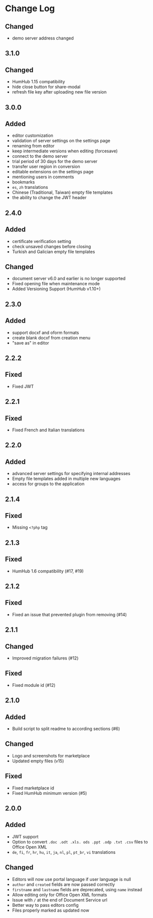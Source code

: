 # Change Log

## Changed
- demo server address changed

## 3.1.0
## Changed
- HumHub 1.15 compatibility
- hide close button for share-modal
- refresh file key after uploading new file version

## 3.0.0
## Added
- editor customization
- validation of server settings on the settings page
- renaming from editor
- keep intermediate versions when editing (forcesave)
- connect to the demo server
- trial period of 30 days for the demo server
- transfer user region in conversion
- editable extensions on the settings page
- mentioning users in comments
- bookmarks
- `es`, `zh` translations
- Chinese (Traditional, Taiwan) empty file templates
- the ability to change the JWT header

## 2.4.0
## Added
- certificate verification setting
- check unsaved changes before closing
- Turkish and Galician empty file templates

## Changed
- document server v6.0 and earlier is no longer supported
- Fixed opening file when maintenance mode
- Added Versioning Support (HumHub v1.10+) 

## 2.3.0
## Added
- support docxf and oform formats
- create blank docxf from creation menu
- "save as" in editor

## 2.2.2
## Fixed
- Fixed JWT

## 2.2.1
## Fixed
- Fixed French and Italian translations

## 2.2.0
## Added
- advanced server settings for specifying internal addresses
- Empty file templates added in multiple new languages
- access for groups to the application

## 2.1.4
## Fixed
- Missing `<?php` tag

## 2.1.3
## Fixed
- HumHub 1.6 compatibility (#17, #19)

## 2.1.2
## Fixed
- Fixed an issue that prevented plugin from removing (#14)


## 2.1.1
## Changed
- Improved migration failures (#12)

## Fixed
- Fixed module id (#12)


## 2.1.0
## Added
- Build script to split readme to according sections (#6)

## Changed
- Logo and screenshots for marketplace
- Updated empty files (v15)

## Fixed
- Fixed marketplace id
- Fixed HumHub minimum version (#5)


## 2.0.0
## Added
- JWT support
- Option to convert `.doc .odt .xls. ods .ppt .odp .txt .csv` files to Office Open XML
- `de`, `fi`, `fr`, `hr`, `hu`, `it`, `ja`, `nl`, `pl`, `pt_br`, `vi` translations

## Changed
- Editors will now use portal language if user language is null
- `author` and `created` fields are now passed correctly
- `firstname` and `lastname` fields are deprecated, using `name` instead
- Allow editing only for Office Open XML formats
- Issue with `/` at the end of Document Service url
- Better way to pass editors config
- Files properly marked as updated now
